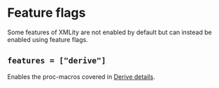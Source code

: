 # Feature flags

Some features of XMLity are not enabled by default but can instead be enabled using feature flags.

## `features = ["derive"]`

Enables the proc-macros covered in [Derive details](../3_derive_details/README.md).
